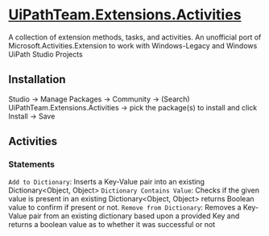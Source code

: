 # [UiPathTeam.Extensions.Activities](https://marketplace.uipath.com/listings/uipathteam-extensions-activities)

A collection of extension methods, tasks, and activities. An unofficial port of Microsoft.Activities.Extension to work with Windows-Legacy and Windows UiPath Studio Projects

## Installation
Studio -> Manage Packages -> Community -> (Search) UiPathTeam.Extensions.Activities -> pick the package(s) to install and click Install -> Save

## Activities
### Statements
`Add to Dictionary`: Inserts a Key-Value pair into an existing Dictionary<Object, Object>
`Dictionary Contains Value`: Checks if the given value is present in an existing Dictionary<Object, Object> returns Boolean value to confirm if present or not.
`Remove from Dictionary`: Removes a Key-Value pair from an existing dictionary based upon a provided Key and returns a boolean value as to whether it was successful or not
